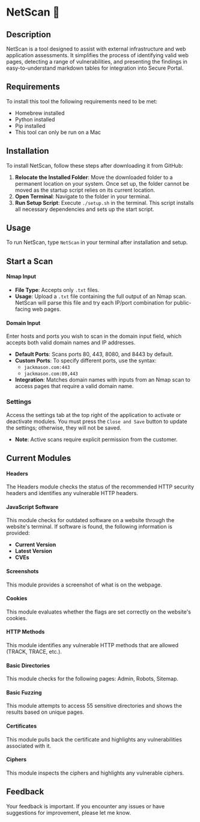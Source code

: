 # NetScan 🔎

## Description
NetScan is a tool designed to assist with external infrastructure and web application assessments. It simplifies the process of identifying valid web pages, detecting a range of vulnerabilities, and presenting the findings in easy-to-understand markdown tables for integration into Secure Portal.

## Requirements
To install this tool the following requirements need to be met:
- Homebrew installed
- Python installed
- Pip installed
- This tool can only be run on a Mac

## Installation
To install NetScan, follow these steps after downloading it from GitHub:

1. **Relocate the Installed Folder**: Move the downloaded folder to a permanent location on your system. Once set up, the folder cannot be moved as the startup script relies on its current location.
2. **Open Terminal**: Navigate to the folder in your terminal.
3. **Run Setup Script**: Execute `./setup.sh` in the terminal. This script installs all necessary dependencies and sets up the start script.

## Usage
To run NetScan, type `NetScan` in your terminal after installation and setup.



## Start a Scan

#### Nmap Input
- **File Type**: Accepts only `.txt` files.
- **Usage**: Upload a `.txt` file containing the full output of an Nmap scan. NetScan will parse this file and try each IP/port combination for public-facing web pages.

#### Domain Input
Enter hosts and ports you wish to scan in the domain input field, which accepts both valid domain names and IP addresses.

- **Default Ports**: Scans ports 80, 443, 8080, and 8443 by default.
- **Custom Ports**: To specify different ports, use the syntax:
  - `jackmason.com:443`
  - `jackmason.com:80,443`
- **Integration**: Matches domain names with inputs from an Nmap scan to access pages that require a valid domain name.

### Settings
Access the settings tab at the top right of the application to activate or deactivate modules. You must press the `Close and Save` button to update the settings; otherwise, they will not be saved.
- **Note**: Active scans require explicit permission from the customer.



## Current Modules

#### Headers
The Headers module checks the status of the recommended HTTP security headers and identifies any vulnerable HTTP headers.

#### JavaScript Software
This module checks for outdated software on a website through the website's terminal. If software is found, the following information is provided:
- **Current Version**
- **Latest Version**
- **CVEs**

#### Screenshots
This module provides a screenshot of what is on the webpage.

#### Cookies
This module evaluates whether the flags are set correctly on the website's cookies.

#### HTTP Methods
This module identifies any vulnerable HTTP methods that are allowed (TRACK, TRACE, etc.).

#### Basic Directories
This module checks for the following pages: Admin, Robots, Sitemap.

#### Basic Fuzzing
This module attempts to access 55 sensitive directories and shows the results based on unique pages.

#### Certificates
This module pulls back the certificate and highlights any vulnerabilities associated with it.

#### Ciphers
This module inspects the ciphers and highlights any vulnerable ciphers.



## Feedback
Your feedback is important. If you encounter any issues or have suggestions for improvement, please let me know.